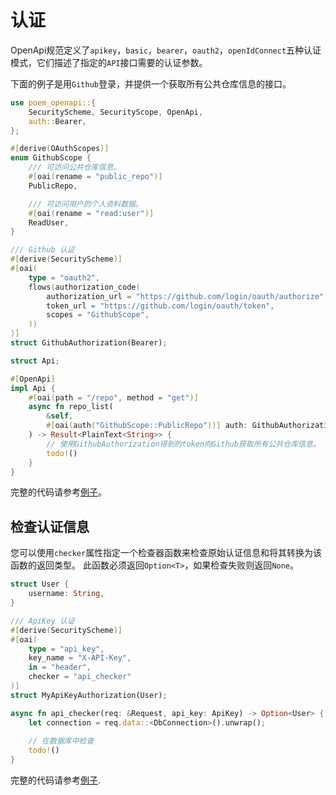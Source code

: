 # 认证

OpenApi规范定义了`apikey`，`basic`，`bearer`，`oauth2`，`openIdConnect`五种认证模式，它们描述了指定的`API`接口需要的认证参数。

下面的例子是用`Github`登录，并提供一个获取所有公共仓库信息的接口。

```rust
use poem_openapi::{
    SecurityScheme, SecurityScope, OpenApi,
    auth::Bearer,
};

#[derive(OAuthScopes)]
enum GithubScope {
    /// 可访问公共仓库信息。
    #[oai(rename = "public_repo")]
    PublicRepo,

    /// 可访问用户的个人资料数据。
    #[oai(rename = "read:user")]
    ReadUser,
}

/// Github 认证
#[derive(SecurityScheme)]
#[oai(
    type = "oauth2",
    flows(authorization_code(
        authorization_url = "https://github.com/login/oauth/authorize",
        token_url = "https://github.com/login/oauth/token",
        scopes = "GithubScope",
    ))
)]
struct GithubAuthorization(Bearer);

struct Api;

#[OpenApi]
impl Api {
    #[oai(path = "/repo", method = "get")]
    async fn repo_list(
        &self,
        #[oai(auth("GithubScope::PublicRepo"))] auth: GithubAuthorization,
    ) -> Result<PlainText<String>> {
        // 使用GithubAuthorization得到的token向Github获取所有公共仓库信息。
        todo!()
    }
}
```

完整的代码请参考[例子](https://github.com/poem-web/poem/tree/master/examples/openapi/auth-github)。

## 检查认证信息

您可以使用`checker`属性指定一个检查器函数来检查原始认证信息和将其转换为该函数的返回类型。 此函数必须返回`Option<T>`，如果检查失败则返回`None`。 

```rust
struct User {
    username: String,
}

/// ApiKey 认证
#[derive(SecurityScheme)]
#[oai(
    type = "api_key",
    key_name = "X-API-Key",
    in = "header",
    checker = "api_checker"
)]
struct MyApiKeyAuthorization(User);

async fn api_checker(req: &Request, api_key: ApiKey) -> Option<User> {
    let connection = req.data::<DbConnection>().unwrap();
    
    // 在数据库中检查
    todo!()
}
```

完整的代码请参考[例子](https://github.com/poem-web/poem/tree/master/examples/openapi/auth-apikey).